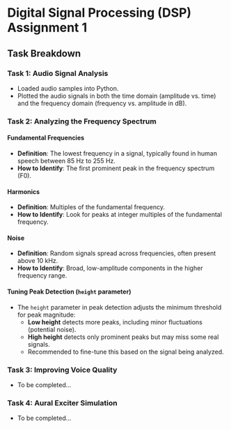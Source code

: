 # Digital Signal Processing (DSP) Assignment 1

## Task Breakdown

### Task 1: Audio Signal Analysis
- Loaded audio samples into Python.
- Plotted the audio signals in both the time domain (amplitude vs. time) and the frequency domain (frequency vs. amplitude in dB).

### Task 2: Analyzing the Frequency Spectrum
#### Fundamental Frequencies
- **Definition**: The lowest frequency in a signal, typically found in human speech between 85 Hz to 255 Hz.
- **How to Identify**: The first prominent peak in the frequency spectrum (F0).

#### Harmonics
- **Definition**: Multiples of the fundamental frequency.
- **How to Identify**: Look for peaks at integer multiples of the fundamental frequency.

#### Noise
- **Definition**: Random signals spread across frequencies, often present above 10 kHz.
- **How to Identify**: Broad, low-amplitude components in the higher frequency range.

#### Tuning Peak Detection (`height` parameter)
- The `height` parameter in peak detection adjusts the minimum threshold for peak magnitude:
  - **Low height** detects more peaks, including minor fluctuations (potential noise).
  - **High height** detects only prominent peaks but may miss some real signals.
  - Recommended to fine-tune this based on the signal being analyzed.

### Task 3: Improving Voice Quality
- To be completed...

### Task 4: Aural Exciter Simulation
- To be completed...
